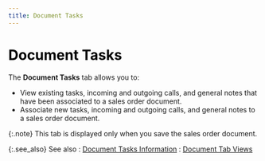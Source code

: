 ```yaml
---
title: Document Tasks
---
```


# <font style="color: #000000;" color="#000000">Document Tasks</font>


The **Document Tasks** tab allows  you to:

- View existing  tasks, incoming and outgoing calls, and general notes that have been associated  to a sales order document.
- Associate new  tasks, incoming and outgoing calls, and general notes to a sales order  document.



{:.note}
This tab is displayed only when you save the sales order  document.


{:.see_also}
See also
: [Document  Tasks Information]({{site.sp_baseurl}}/sales-docs/docs-profile/contents/tab-details/tasks/document_tasks_information_doc_view_details_sales_docs_contents.html)
: [Document  Tab Views]({{site.sp_baseurl}}/misc/document_view_details_sales_order_step_by_step.html)
